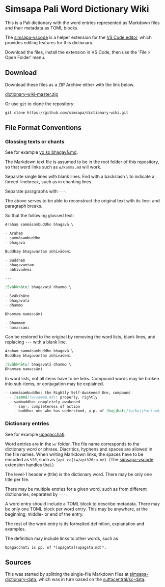 # Simsapa Pali Word Dictionary Wiki

This is a Pali dictionary with the word entries represented as Markdown files
and their metadata as TOML blocks.

The [simsapa-vscode](https://github.com/simsapa/simsapa-vscode) is a helper
extension for the [VS Code editor](https://code.visualstudio.com/), which
provides editing features for this dictionary.

Download the files, install the extension in VS Code, then use the 'File > Open
Folder' menu.

## Download

Download these files as a ZIP Archive either with the link below.

[dictionary-wiki-master.zip](https://github.com/simsapa/dictionary-wiki/archive/master.zip)

Or use `git` to clone the repository:

```
git clone https://github.com/simsapa/dictionary-wiki.git
```

## File Format Conventions

### Glossing texts or chants

See for example [yo so bhagavā.md](yo%20so%20bhagavā.md).

The Markdown text file is assumed to be in the root folder of this repository,
so that word links such as `w/kamma.md` will work.

Separate single lines with blank lines. End with a backslash `\` to indicate a
forced-linebreak, such as in chanting lines.

Separate paragraphs with `---`.

The above serves to be able to reconstruct the original text with its line- and
paragraph breaks.

So that the following glossed text:

``` markdown
Arahaṃ sammāsambuddho bhagavā \

- Arahaṃ
- sammāsambuddho
- bhagavā

Buddhaṃ bhagavantaṃ abhivādemi

- Buddhaṃ
- bhagavantaṃ
- abhivādemi

---

[Svākkhāto] bhagavatā dhammo \

- Svākkhāto
- bhagavatā
- dhammo

Dhammaṃ namassāmi

- Dhammaṃ 
- namassāmi
```

Can be restored to the original by removing the word lists, blank lines, and
replacing `---` with a blank line.

``` markdown
Arahaṃ sammāsambuddho bhagavā \
Buddhaṃ bhagavantaṃ abhivādemi

[Svākkhāto] bhagavatā dhammo \
Dhammaṃ namassāmi
```

In word lists, not all items have to be links. Compound words may be broken into
sub-items, or conjugation may be explained.

``` markdown
- sammāsambuddho: the Rightly Self-Awakened One, compound
  - [sammā](w/sammā.md): properly, rightly
  - sambuddho: completely awakened
    - saṃ-: completeness of action
    - buddho: one who has understood, p.p. of [bujjhati](w/bujjhati.md)
```

### Dictionary entries

See for example [upagacchati](w/upagacchati.md).

Word entries are in the `w/` folder. The file name corresponds to the dictionary
word or phrase. Diacritics, hyphens and spaces are allowed in the file names.
When writing Markdown links, the spaces have to be encoded as `%20`, such as
`[api ca](w/api%20ca.md)`. (The
[simsapa-vscode](https://github.com/simsapa/simsapa-vscode) extension handles
that.)

The level-1 header `#` (title) is the dictionary word. There may be only one
title per file.

There may be multiple entries for a given word, such as from different
dictionaries, separated by `---`.

A word entry should include a TOML block to describe metadata. There may be only
one TOML block per word entry. This may be anywhere, at the beginning, middle-
or end of the entry.

The rest of the word entry is its formatted definition, explanation and examples.

The definition may include links to other words, such as

```
Upagacchati is pp. of *[upagata](upagata.md)*.
```

## Sources

This was started by splitting the single-file Markdown files at
[simsapa-dictionary-data](https://github.com/simsapa/simsapa-dictionary-data),
which was in turn based on the
[suttacentral/sc-data](https://github.com/suttacentral/sc-data).

